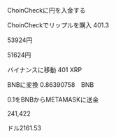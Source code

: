

ChoinCheckに円を入金する

ChoinCheckでリップルを購入
401.3

53924円

51624円

バイナンスに移動
401 XRP

BNBに変換
0.86390758　BNB

0.1をBNBからMETAMASKに送金


241,422

ドル2161.53





